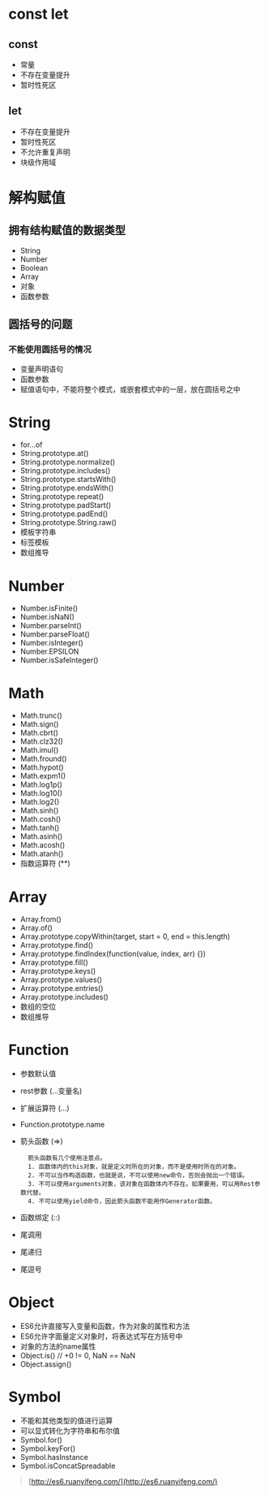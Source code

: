 # const let

## const

* 常量
* 不存在变量提升
* 暂时性死区

## let

* 不存在变量提升
* 暂时性死区
* 不允许重复声明
* 块级作用域

# 解构赋值

## 拥有结构赋值的数据类型

* String
* Number
* Boolean
* Array
* 对象
* 函数参数

## 圆括号的问题

### 不能使用圆括号的情况

* 变量声明语句
* 函数参数
* 赋值语句中，不能将整个模式，或嵌套模式中的一层，放在圆括号之中

# String

* for...of
* String.prototype.at()
* String.prototype.normalize()
* String.prototype.includes()
* String.prototype.startsWith()
* String.prototype.endsWith()
* String.prototype.repeat()
* String.prototype.padStart()
* String.prototype.padEnd()
* String.prototype.String.raw()
* 模板字符串
* 标签模板
* 数组推导

# Number

* Number.isFinite()
* Number.isNaN()
* Number.parseInt()
* Number.parseFloat()
* Number.isInteger()
* Number.EPSILON
* Number.isSafeInteger()

# Math

* Math.trunc()
* Math.sign()
* Math.cbrt()
* Math.clz32()
* Math.imul()
* Math.fround()
* Math.hypot()
* Math.expm1()
* Math.log1p()
* Math.log10()
* Math.log2()
* Math.sinh()
* Math.cosh()
* Math.tanh()
* Math.asinh()
* Math.acosh()
* Math.atanh()
* 指数运算符 (**)

# Array

* Array.from()
* Array.of()
* Array.prototype.copyWithin(target, start = 0, end = this.length)
* Array.prototype.find()
* Array.prototype.findIndex(function(value, index, arr) {})
* Array.prototype.fill()
* Array.prototype.keys()
* Array.prototype.values()
* Array.prototype.entries()
* Array.prototype.includes()
* 数组的空位
* 数组推导

# Function

* 参数默认值
* rest参数 (...变量名)
* 扩展运算符 (...)
* Function.prototype.name
* 箭头函数 (=>)

		箭头函数有几个使用注意点。
		1. 函数体内的this对象，就是定义时所在的对象，而不是使用时所在的对象。
		2. 不可以当作构造函数，也就是说，不可以使用new命令，否则会抛出一个错误。
		3. 不可以使用arguments对象，该对象在函数体内不存在。如果要用，可以用Rest参数代替。
		4. 不可以使用yield命令，因此箭头函数不能用作Generator函数。

* 函数绑定 (::)
* 尾调用
* 尾递归
* 尾逗号

# Object

* ES6允许直接写入变量和函数，作为对象的属性和方法
* ES6允许字面量定义对象时，将表达式写在方括号中
* 对象的方法的name属性
* Object.is()    // +0 != 0, NaN == NaN
* Object.assign()

# Symbol

* 不能和其他类型的值进行运算
* 可以显式转化为字符串和布尔值
* Symbol.for()
* Symbol.keyFor()
* Symbol.hasInstance
* Symbol.isConcatSpreadable








> [http://es6.ruanyifeng.com/](http://es6.ruanyifeng.com/)